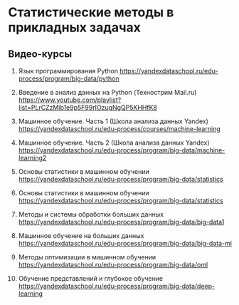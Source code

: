 # Статистические методы в прикладных задачах

## Видео-курсы

1. Язык программирования Python https://yandexdataschool.ru/edu-process/program/big-data/python

2. Введение в анализ данных на Python (Технострим Mail.ru)
https://www.youtube.com/playlist?list=PLrCZzMib1e9p5F99rIOzugNgQP5KHHfK8

3. Машинное обучение. Часть 1 (Школа анализа данных Yandex)
https://yandexdataschool.ru/edu-process/courses/machine-learning

3. Машинное обучение. Часть 2 (Школа анализа данных Yandex)
https://yandexdataschool.ru/edu-process/program/big-data/machine-learning2

4. Основы статистики в машинном обучении
https://yandexdataschool.ru/edu-process/program/big-data/statistics

5. Основы статистики в машинном обучении
https://yandexdataschool.ru/edu-process/program/big-data/statistics

6. Методы и системы обработки больших данных
https://yandexdataschool.ru/edu-process/program/big-data/big-data1

7. Машинное обучение на больших данных
https://yandexdataschool.ru/edu-process/program/big-data/big-data-ml

8. Методы оптимизации в машинном обучении
https://yandexdataschool.ru/edu-process/program/big-data/oml

9. Обучение представлений и глубокое обучение
https://yandexdataschool.ru/edu-process/program/big-data/deep-learning
